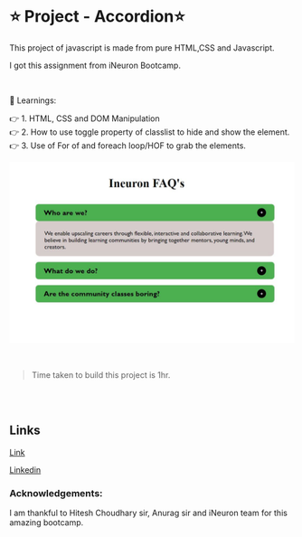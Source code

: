 # ⭐ Project - Accordion⭐

This  project of javascript is made from pure HTML,CSS and Javascript.

I got this assignment from iNeuron Bootcamp.

<br>

📌 Learnings:

👉 1\. HTML, CSS and DOM Manipulation<br>
👉 2\. How to use toggle property of classlist to hide and show the element.<br>
👉 3\. Use of For of and foreach loop/HOF to grab the elements.<br>


![ScreenShot](screenshot.JPG)

<br>

> Time taken to build this project is 1hr.

<br><br>

## Links

[Link](javascriptmyaccordion.netlify.app)

[Linkedin](https://www.linkedin.com/in/pratyush-kesarwani-2b6601171/)

### Acknowledgements:

I am thankful to Hitesh Choudhary sir, Anurag sir and iNeuron team for this amazing bootcamp.
